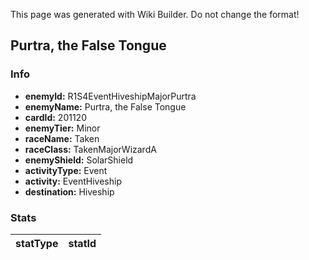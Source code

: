 <span class="wiki-builder">This page was generated with Wiki Builder. Do not change the format!</span>

## Purtra, the False Tongue
### Info
* **enemyId:** R1S4EventHiveshipMajorPurtra
* **enemyName:** Purtra, the False Tongue
* **cardId:** 201120
* **enemyTier:** Minor
* **raceName:** Taken
* **raceClass:** TakenMajorWizardA
* **enemyShield:** SolarShield
* **activityType:** Event
* **activity:** EventHiveship
* **destination:** Hiveship

### Stats
statType | statId
-------- | ------


